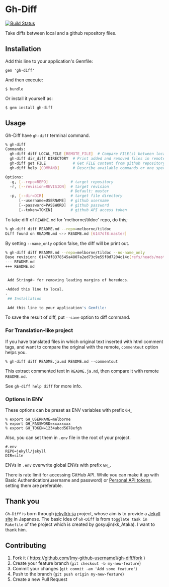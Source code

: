 # Gh-Diff

[![Build Status](https://travis-ci.org/melborne/gh-diff.svg?branch=master)](https://travis-ci.org/melborne/gh-diff)

Take diffs between local and a github repository files.

## Installation

Add this line to your application's Gemfile:

    gem 'gh-diff'

And then execute:

    $ bundle

Or install it yourself as:

    $ gem install gh-diff

## Usage

Gh-Diff have `gh-diff` terminal command.

```bash
% gh-diff
Commands:
  gh-diff diff LOCAL_FILE [REMOTE_FILE]  # Compare FILE(s) between local and remote repository. LOCAL_FILE can be DIRECTORY.
  gh-diff dir_diff DIRECTORY  # Print added and removed files in remote repository
  gh-diff get FILE            # Get FILE content from github repository
  gh-diff help [COMMAND]      # Describe available commands or one specific command

Options:
  -g, [--repo=REPO]          # target repository
  -r, [--revision=REVISION]  # target revision
                             # Default: master
  -p, [--dir=DIR]            # target file directory
      [--username=USERNAME]  # github username
      [--password=PASSWORD]  # github password
      [--token=TOKEN]        # github API access token
```

To take diff of `README.md` for 'melborne/tildoc' repo, do this;

```bash
% gh-diff diff README.md --repo=melborne/tildoc
Diff found on README.md <-> README.md [6147df8:master]
```

By setting `--name_only` option false, the diff will be print out.

```bash
% gh-diff diff README.md --repo=melborne/tildoc --no-name_only
Base revision: 6147df8378545a4807a2ed73c9e55f8d7204c14c[refs/heads/master]
--- README.md
+++ README.md


 Add String#~ for removing leading margins of heredocs.

-Added this line to local.
-
 ## Installation

 Add this line to your application's Gemfile:
```

To save the result of diff, put `--save` option to diff command.

### For Translation-like project

If you have translated files in which original text inserted with
html comment tags, and want to compare the original with the remote,
`commentout` option helps you.

    % gh-diff diff README.ja.md README.md --commentout

This extract commented text in `README.ja.md`, then compare it with remote `README.md`.

See `gh-diff help diff` for more info.

### Options in ENV

These options can be preset as ENV variables with prefix `GH_`

    % export GH_USERNAME=melborne
    % export GH_PASSWORD=xxxxxxxx
    % export GH_TOKEN=1234abcd5678efgh

Also, you can set them in `.env` file in the root of your project.

    #.env
    REPO=jekyll/jekyll
    DIR=site

ENVs in `.env` overwrite global ENVs with prefix `GH_`.

There is rate limit for accessing GitHub API. While you can make it
up with Basic Authentication(username and password) or [Personal API tokens](https://github.com/blog/1509-personal-api-tokens "Personal API tokens"), 
setting them are preferable.

## Thank you

`Gh-Diff` is born through [jekyllrb-ja](https://github.com/jekyllrb-ja/jekyllrb-ja.github.io) project,
whose aim is to provide a [Jekyll site](http://jekyllrb.com/) in Japanese.
The basic idea of `Gh-Diff` is from `togglate task in Rakefile` of the project
which is created by gosyujin(kk_Ataka). I want to thank him.

## Contributing

1. Fork it ( https://github.com/[my-github-username]/gh-diff/fork )
2. Create your feature branch (`git checkout -b my-new-feature`)
3. Commit your changes (`git commit -am 'Add some feature'`)
4. Push to the branch (`git push origin my-new-feature`)
5. Create a new Pull Request
